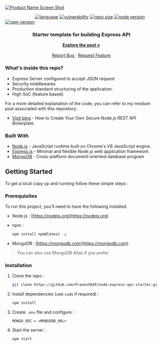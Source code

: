 [![Product Name Screen Shot](https://miro.medium.com/max/1920/1*X2XNG3IN9Gq4Trso59Tzow.jpeg)](https://medium.com/swlh/how-to-create-your-own-secure-node-js-rest-api-boilerplate-79b85721ae2c)

&nbsp;&nbsp;&nbsp;&nbsp;&nbsp;&nbsp;&nbsp;&nbsp;&nbsp;&nbsp;&nbsp;&nbsp;&nbsp;&nbsp;&nbsp;&nbsp;&nbsp;&nbsp;&nbsp;&nbsp;&nbsp;&nbsp;&nbsp;&nbsp;
[![language](https://img.shields.io/github/languages/top/PraneshASP/node-authentication-jwt-mongodb)]("https://github.com/PraneshASP/node-express-api-starter")
[![vulnerability](https://img.shields.io/snyk/vulnerabilities/github/PraneshASP/node-authentication-jwt-mongodb)](https://github.com/PraneshASP/node-express-api-starter)
[![repo size](https://img.shields.io/github/repo-size/PraneshASP/node-authentication-jwt-mongodb)](https://github.com/PraneshASP/node-express-api-starter)
[![node version](https://img.shields.io/node/v/npm)](https://github.com/PraneshASP/node-express-api-starter)
[![npm version](https://img.shields.io/npm/v/npm)](https://github.com/PraneshASP/node-express-api-starter)

<!-- PROJECT LOGO -->
<p align="center">
  <h3 align="center">Starter template for building Express API</h3>
  <p align="center">
     <a href="https://medium.com/swlh/how-to-create-your-own-secure-node-js-rest-api-boilerplate-79b85721ae2c"><strong>Explore the post »</strong></a>
     <br /> <br />
    <a href="https://github.com/PraneshASP/node-express-api-starter/issues">Report Bug </a>
    ·
    <a href="https://github.com/PraneshASP/node-express-api-starter/issues"> Request Feature</a>
  </p>
</p>

<!-- ABOUT THE PROJECT -->

### What's inside this repo?

- Express Server configured to accept JSON request
- Security middlewares
- Production standard structuring of the application.
- High SoC (feature based).

For a more detailed explanation of the code, you can refer to my medium post associated with this repository.

- [Visit blog](https://medium.com/swlh/how-to-create-your-own-secure-node-js-rest-api-boilerplate-79b85721ae2c) - How to Create Your Own Secure Node.js REST API Boilerplate.

### Built With

- [Node.js]() - JavaScript runtime built on Chrome's V8 JavaScript engine.
- [Express.js]() - Minimal and flexible Node.js web application framework
- [MongoDB]() - Cross-platform document-oriented database program

<!-- GETTING STARTED -->

## Getting Started

To get a local copy up and running follow these simple steps :

### Prerequisites

To run this project, you'll need to have the following installed:

- Node.js : [https://nodejs.org](https://nodejs.org)

- npm :
  ```sh
  npm install npm@latest -g
  ```
- MongoDB : [https://mongodb.com](https://mongodb.com) <br>

> You can also use MongoDB Atlas if you prefer.
> <br>

### Installation

1. Clone the repo :
   ```sh
   git clone https://github.com/PraneshASP/node-express-api-starter.git
   ```
2. Install dependencies (use `sudo` if required) :

   ```sh
   npm install
   ```

3. Create `.env` file and configure :

   ```JS
   MONGO_URI = <MONGODB_URL>
   ```

4. Start the server :
   ```sh
   npm start
   ```
